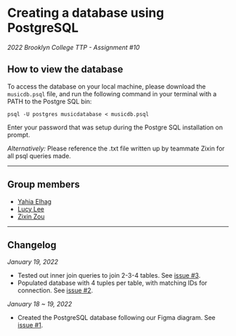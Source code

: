 # Creating a database using PostgreSQL
*2022 Brooklyn College TTP - Assignment #10*

## How to view the database

To access the database on your local machine, please download the `musicdb.psql` file, and run the following command in your terminal with a PATH to the Postgre SQL bin:

`psql -U postgres musicdatabase < musicdb.psql`

Enter your password that was setup during the Postgre SQL installation on prompt.

*Alternatively:*
Please reference the .txt file written up by teammate Zixin for all psql queries made.

---

## Group members
* [Yahia Elhag](https://github.com/YahiaE)
* [Lucy Lee](https://github.com/lucylee-412)
* [Zixin Zou](https://github.com/zxin1007)

---

## Changelog

*January 19, 2022*
* Tested out inner join queries to join 2-3-4 tables. See [issue #3](/../../issues/3).
* Populated database with 4 tuples per table, with matching IDs for connection. See [issue #2](/../../issues/2).

*January 18 ~ 19, 2022*
* Created the PostgreSQL database following our Figma diagram. See [issue #1](/../../issues/1).

